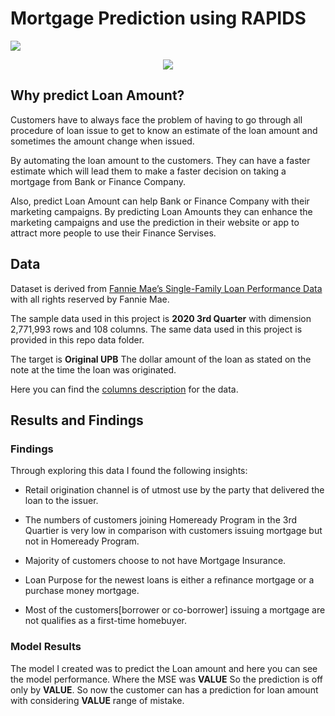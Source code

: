 # Mortgage Prediction using RAPIDS


![](https://wp-krypton.s3.amazonaws.com/wp-content/uploads/sites/3/2019/01/loan-to-value-620x330.jpg)


<p align="center">
  <img src="https://wp-krypton.s3.amazonaws.com/wp-content/uploads/sites/3/2019/01/loan-to-value-620x330.jpg">
</p>

## Why predict Loan Amount? 

Customers have to always face the problem of having to go through all procedure of loan issue to get to know an estimate of the loan amount and sometimes the amount change when issued.

By automating the loan amount to the customers. They can have a faster estimate which will lead them to make a faster decision on taking a mortgage from Bank or Finance Company.

Also, predict Loan Amount can help Bank or Finance Company with their marketing campaigns. By predicting Loan Amounts they can enhance the marketing campaigns and use the prediction in their website or app to attract more people to use their Finance Servises.


## Data 

Dataset is derived from [Fannie Mae’s Single-Family Loan Performance Data](https://capitalmarkets.fanniemae.com/credit-risk-transfer/single-family-credit-risk-transfer/fannie-mae-single-family-loan-performance-data) with all rights reserved by Fannie Mae.

The sample data used in this project is **2020 3rd Quarter** with dimension 2,771,993 rows and 108 columns. The same data used in this project is provided in this repo data folder.

The target is **Original UPB** The dollar amount of the loan as stated on the note at the time the loan was originated.

Here you can find the [columns description](https://loanperformancedata.fanniemae.com/lppub-docs/FNMA_SF_Loan_Performance_Glossary.pdf) for the data.

## Results and Findings

### Findings

Through exploring this data I found the following insights: 

- Retail origination channel is of utmost use by the party that delivered the loan to the issuer. 

- The numbers of customers joining Homeready Program in the 3rd Quartier is very low in comparison with customers issuing mortgage but not in Homeready Program.

- Majority of customers choose to not have Mortgage Insurance.

- Loan Purpose for the newest loans is either a refinance mortgage or a purchase money mortgage.

- Most of the customers[borrower or co-borrower] issuing a mortgage are not qualifies as a first-time homebuyer.

### Model Results

The model I created was to predict the Loan amount and here you can see the model performance. Where the MSE was **VALUE** So the prediction is off only by **VALUE**.
So now the customer can has a prediction for loan amount with considering **VALUE** range of mistake.


